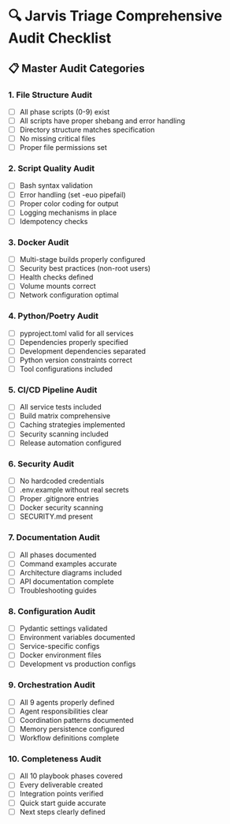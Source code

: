 # 🔍 Jarvis Triage Comprehensive Audit Checklist

## 📋 Master Audit Categories

### 1. File Structure Audit
- [ ] All phase scripts (0-9) exist
- [ ] All scripts have proper shebang and error handling
- [ ] Directory structure matches specification
- [ ] No missing critical files
- [ ] Proper file permissions set

### 2. Script Quality Audit
- [ ] Bash syntax validation
- [ ] Error handling (set -euo pipefail)
- [ ] Proper color coding for output
- [ ] Logging mechanisms in place
- [ ] Idempotency checks

### 3. Docker Audit
- [ ] Multi-stage builds properly configured
- [ ] Security best practices (non-root users)
- [ ] Health checks defined
- [ ] Volume mounts correct
- [ ] Network configuration optimal

### 4. Python/Poetry Audit
- [ ] pyproject.toml valid for all services
- [ ] Dependencies properly specified
- [ ] Development dependencies separated
- [ ] Python version constraints correct
- [ ] Tool configurations included

### 5. CI/CD Pipeline Audit
- [ ] All service tests included
- [ ] Build matrix comprehensive
- [ ] Caching strategies implemented
- [ ] Security scanning included
- [ ] Release automation configured

### 6. Security Audit
- [ ] No hardcoded credentials
- [ ] .env.example without real secrets
- [ ] Proper .gitignore entries
- [ ] Docker security scanning
- [ ] SECURITY.md present

### 7. Documentation Audit
- [ ] All phases documented
- [ ] Command examples accurate
- [ ] Architecture diagrams included
- [ ] API documentation complete
- [ ] Troubleshooting guides

### 8. Configuration Audit
- [ ] Pydantic settings validated
- [ ] Environment variables documented
- [ ] Service-specific configs
- [ ] Docker environment files
- [ ] Development vs production configs

### 9. Orchestration Audit
- [ ] All 9 agents properly defined
- [ ] Agent responsibilities clear
- [ ] Coordination patterns documented
- [ ] Memory persistence configured
- [ ] Workflow definitions complete

### 10. Completeness Audit
- [ ] All 10 playbook phases covered
- [ ] Every deliverable created
- [ ] Integration points verified
- [ ] Quick start guide accurate
- [ ] Next steps clearly defined